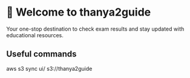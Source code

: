 # 🎉 Welcome to thanya2guide
Your one-stop destination to check exam results and stay updated with educational resources.

## Useful commands
aws s3 sync ui/ s3://thanya2guide